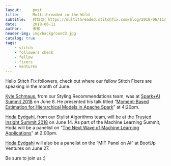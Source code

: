 ```yaml
---
layout:     post
title:      Multithreaded in the Wild
subtitle:   转载自：https://multithreaded.stitchfix.com/blog/2018/06/11/MITW/
date:       2018-06-11
author:     未知
header-img: img/background3.jpg
catalog: true
tags:
    - stitch
    - followers check
    - fellow
    - fixers
    - ventures
---
```


Hello Stitch Fix followers, check out where our fellow Stitch Fixers are speaking in the month of June.

[Kyle Schmaus](https://www.linkedin.com/in/kyleschmaus), from our Styling Recommendations team, was at [Spark+AI Summit 2018](https://databricks.com/na-sais) on June 6.
He presented his talk titled “[Moment-Based Estimation for Hierarchical Models in Apache Spark](https://databricks.com/session/moment-based-estimation-for-hierarchical-models-in-apache-spark)” 
at 4:20pm.

[Hoda Eydgahi](https://www.linkedin.com/in/hoda-), from our Stylist Algorithms team, will be at the [Trusted Insight Summit 2018](https://www.thetrustedinsight.com/institutional-investor-event/trusted-insight-summit-2018-event-san-francisco-california-2018-06-14) 
on June 14. As part of the Machine Learning Summit, 
Hoda will be a panelist on “[The Next Wave of Machine Learning Applications](https://www.thetrustedinsight.com/institutional-investor-event/trusted-insight-summit-2018-event-san-francisco-california-2018-06-14#tab-participants)” 
at 2:00pm.

[Hoda Eydgahi](https://www.linkedin.com/in/hoda-) will also be a panelist on the “MIT Panel on AI” at BootUp Ventures on June 27.

Be sure to join us :)
